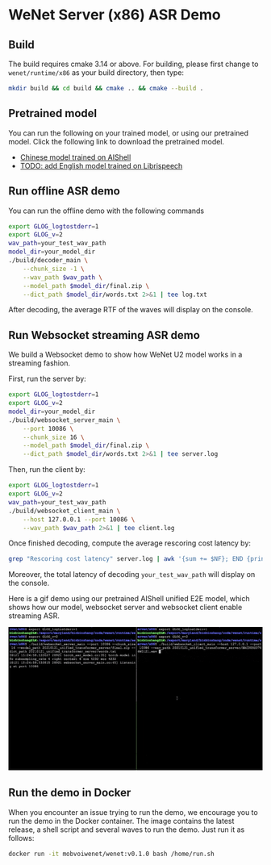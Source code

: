 # WeNet Server (x86) ASR Demo

## Build

The build requires cmake 3.14 or above. For building, please first change to `wenet/runtime/x86` as your build directory, then type:

``` sh
mkdir build && cd build && cmake .. && cmake --build .
```

## Pretrained model

You can run the following on your trained model, or using our pretrained model. Click the following link to download the pretrained model.

* [Chinese model trained on AIShell](http://mobvoi-speech-public.ufile.ucloud.cn/public/wenet/aishell/20210221_unified_transformer_server.tar.gz)
* [TODO: add English model trained on Librispeech](link)

## Run offline ASR demo

You can run the offline demo with the following commands

``` sh
export GLOG_logtostderr=1
export GLOG_v=2
wav_path=your_test_wav_path
model_dir=your_model_dir
./build/decoder_main \
    --chunk_size -1 \
    --wav_path $wav_path \
    --model_path $model_dir/final.zip \
    --dict_path $model_dir/words.txt 2>&1 | tee log.txt
```

After decoding, the average RTF of the waves will display on the console.

## Run Websocket streaming ASR demo

We build a Websocket demo to show how WeNet U2 model works in a streaming fashion.

First, run the server by:

``` sh
export GLOG_logtostderr=1
export GLOG_v=2
model_dir=your_model_dir
./build/websocket_server_main \
    --port 10086 \
    --chunk_size 16 \
    --model_path $model_dir/final.zip \
    --dict_path $model_dir/words.txt 2>&1 | tee server.log
```

Then, run the client by:

```sh
export GLOG_logtostderr=1
export GLOG_v=2
wav_path=your_test_wav_path
./build/websocket_client_main \
    --host 127.0.0.1 --port 10086 \
    --wav_path $wav_path 2>&1 | tee client.log
```

Once finished decoding, compute the average rescoring cost latency by:

``` sh
grep "Rescoring cost latency" server.log | awk '{sum += $NF}; END {print sum/NR}'
```

Moreover, the total latency of decoding `your_test_wav_path` will display on the console.

Here is a gif demo using our pretrained AIShell unified E2E model, which shows how our
model, websocket server and websocket client enable streaming ASR.

![Runtime server demo](../../../docs/images/runtime_server.gif)

## Run the demo in Docker

When you encounter an issue trying to run the demo, we encourage you to run the demo in
the Docker container. The image contains the latest release, a shell script and
several waves to run the demo. Just run it as follows:

``` bash
docker run -it mobvoiwenet/wenet:v0.1.0 bash /home/run.sh
```
